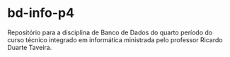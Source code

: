 # bd-info-p4

Repositório para a disciplina de Banco de Dados do quarto período do curso técnico integrado em informática ministrada pelo professor Ricardo Duarte Taveira.
